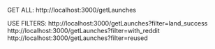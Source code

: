 GET ALL:
http://localhost:3000/getLaunches

USE FILTERS:
http://localhost:3000/getLaunches?filter=land_success
http://localhost:3000/getLaunches?filter=with_reddit
http://localhost:3000/getLaunches?filter=reused
